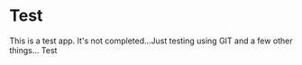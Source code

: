 # Test

This is a test app. It's not completed...Just testing using GIT and a few other things...
Test
